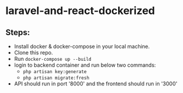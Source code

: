 # laravel-and-react-dockerized

## Steps:

- Install docker & docker-compose in your local machine.
- Clone this repo.
- Run `docker-compose up --build`
- login to backend container and run below two commands:
  - `php artisan key:generate`
  - `php artisan migrate:fresh`
- API should run in port '8000' and the frontend should run in '3000'
